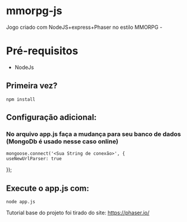 
# mmorpg-js
Jogo criado com NodeJS+express+Phaser  no estilo MMORPG - 


# Pré-requisitos
- NodeJs 

## Primeira vez?
    npm install
    
## Configuração adicional:
### No arquivo app.js faça a mudança para seu banco de dados (MongoDb é usado nesse caso online) 
    mongoose.connect('<Sua String de conexão>', {
    useNewUrlParser: true
});

## Execute o app.js com:
    node app.js


Tutorial base do projeto foi tirado do site: https://phaser.io/
